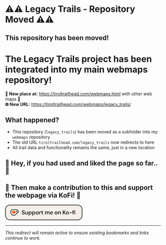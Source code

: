 # ⚠️⚠️ Legacy Trails - Repository Moved ⚠️⚠️

## This repository has been moved!

# The Legacy Trails project has been integrated into my main **webmaps** repository!

**📂 New place at:** https://tiroltrailhead.com/webmaps.html with other web maps 👋  
**🌐 New URL:** https://tiroltrailhead.com/webmaps/legacy_trails/

## What happened?

- This repository (`legacy_trails`) has been moved as a subfolder into my `webmaps` repository
- The old URL `tiroltrailhead.com/legacy_trails` now redirects to here
- All trail data and functionality remains the same, just in a new location

## 👋 Hey, if you had used and liked the page so far.. 🤤
## 🤝 Then make a contribution to this and support the webpage via KoFi! 💚

<a href="https://ko-fi.com/tiroltrailhead" target="_blank"><img src="support_me_on_kofi_beige.png" alt="Support" width="250" height="auto"></a>

---

*This redirect will remain active to ensure existing bookmarks and links continue to work.*

